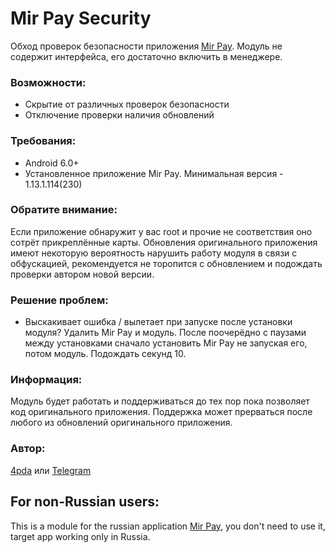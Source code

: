 # Mir Pay Security
Обход проверок безопасности приложения [Mir Pay](https://play.google.com/store/apps/details?id=ru.nspk.mirpay). Модуль не содержит интерфейса, его достаточно включить в менеджере.

### Возможности:
- Скрытие от различных проверок безопасности
- Отключение проверки наличия обновлений

### Требования:
- Android 6.0+
- Установленное приложение Mir Pay. Минимальная версия - 1.13.1.114(230)

### Обратите внимание:
Если приложение обнаружит у вас root и прочие не соответствия оно сотрёт прикреплённые карты. Обновления оригинального приложения имеют некоторую вероятность нарушить работу модуля в связи с обфускацией, рекомендуется не торопится с обновлением и подождать проверки автором новой версии.

### Решение проблем:
- Выскакивает ошибка / вылетает при запуске после установки модуля?
Удалить Mir Pay и модуль. После поочерёдно с паузами между установками сначало установить Mir Pay не запуская его, потом модуль. Подождать секунд 10.

### Информация:
Модуль будет работать и поддерживаться до тех пор пока позволяет код оригинального приложения. Поддержка может прерваться после любого из обновлений оригинального приложения.

### Автор: 
[4pda](http://4pda.to/forum/index.php?showuser=2084748) или [Telegram](https://t.me/Blue_cat1)


## For non-Russian users:
This is a module for the russian application [Mir Pay](https://play.google.com/store/apps/details?id=ru.nspk.mirpay), you don't need to use it, target app working only in Russia.
